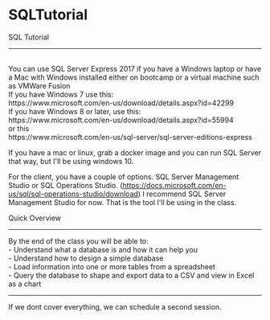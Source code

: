 # SQLTutorial
SQL Tutorial
<hr>
<br>
You can use SQL Server Express 2017 if you have a Windows 
laptop or have a Mac with Windows installed either on bootcamp 
or a virtual machine such as VMWare Fusion
<br>
If you have Windows 7 use this:
<br>
https://www.microsoft.com/en-us/download/details.aspx?id=42299
<br>
If you have Windows 8 or later, use this:
<br>
https://www.microsoft.com/en-us/download/details.aspx?id=55994
<br>or this<br>
https://www.microsoft.com/en-us/sql-server/sql-server-editions-express

If you have a mac or linux, grab a docker image and you can run SQL Server that way, but I'll be using windows 10.

For the client, you have a couple of options.
SQL Server Management Studio or SQL Operations Studio. (https://docs.microsoft.com/en-us/sql/sql-operations-studio/download)
I recommend SQL Server Management Studio for now. That is the tool I'll be using in the class.

Quick Overview
<hr>
By the end of the class you will be able to:<br>
- Understand what a database is and how it can help you<br>
- Understand how to design a simple database<br>
- Load information into one or more tables from a spreadsheet<br>
- Query the database to shape and export data to a CSV and view in Excel as a chart<br>
<hr>

If we dont cover everything, we can schedule a second session.<br>
